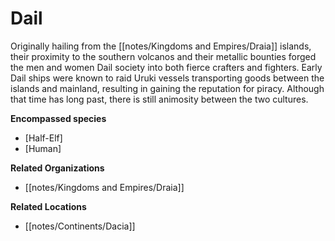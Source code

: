 # Dail

Originally hailing from the [[notes/Kingdoms and Empires/Draia]] islands, their proximity to the southern volcanos and their metallic bounties forged the men and women Dail society into both fierce crafters and fighters. Early Dail ships were known to raid Uruki vessels transporting goods between the islands and mainland, resulting in gaining the reputation for piracy. Although that time has long past, there is still animosity between the two cultures.

**Encompassed species**

*   [Half-Elf]
*   [Human]

**Related Organizations**

*   [[notes/Kingdoms and Empires/Draia]]

**Related Locations**

*   [[notes/Continents/Dacia]]